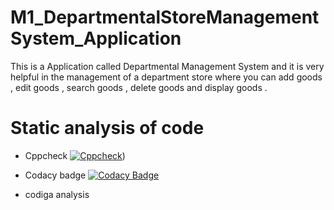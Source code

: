 # M1_DepartmentalStoreManagementSystem_Application
This is a Application called Departmental Management System and it is very helpful in the management of a department store where you can add goods , edit goods , search goods ,  delete goods and display goods .


# Static analysis of code
  - Cppcheck
[![Cppcheck](https://github.com/harshvardhan745/M1_DepartmentalStoreManagementSystem_Application/actions/workflows/Static-check.yml/badge.svg)](https://github.com/harshvardhan745/M1_DepartmentalStoreManagementSystem_Application/actions/workflows/Static-check.yml))

  - Codacy badge
[![Codacy Badge](https://app.codacy.com/project/badge/Grade/ae44b63bd40a416d95aaf6ab8db4b54b)](https://www.codacy.com/gh/harshvardhan745/M1_DepartmentalStoreManagementSystem_Application/dashboard?utm_source=github.com&amp;utm_medium=referral&amp;utm_content=harshvardhan745/M1_DepartmentalStoreManagementSystem_Application&amp;utm_campaign=Badge_Grade)

  - codiga analysis
![]()
